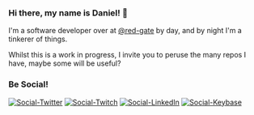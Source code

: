 ### Hi there, my name is Daniel! 👋

I'm a software developer over at [@red-gate](https://github.com/red-gate) by day, and by night I'm a tinkerer of things.

Whilst this is a work in progress, I invite you to peruse the many repos I have, maybe some will be useful?

### Be Social!
[![Social-Twitter](https://img.shields.io/twitter/follow/MrDKOz?color=76189C&logo=twitter&style=for-the-badge)](https://twitter.com/intent/follow?original_referer=https%3A%2F%2Fgithub.com%2FMrDKOz&screen_name=MrDKOz)
[![Social-Twitch](https://img.shields.io/twitch/status/MrDKOz?color=76189C&logo=twitch&label=MrDKOz&style=for-the-badge)](https://twitch.tv/MrDKOz)
[![Social-LinkedIn](https://img.shields.io/badge/LinkedIn-Network?color=76189C&logo=linkedin&style=for-the-badge)](https://www.linkedin.com/in/dkosborne/)
[![Social-Keybase](https://img.shields.io/badge/Keybase-mrdkoz-76189C?logo=keybase&style=for-the-badge)](https://keybase.io/mrdkoz)
